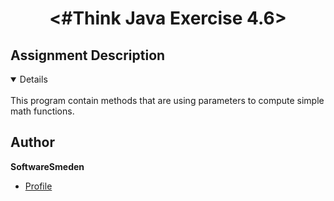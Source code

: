 <h1 align="center"><#Think Java Exercise 4.6></h1>
 
## Assignment Description
<details open>
<summary>Details</summary>
<br>
This program contain methods that are using parameters to compute simple math functions. 
</details>


## Author

**SoftwareSmeden**

- [Profile](https://github.com/SoftwareSmeden "SoftwareSmeden")
